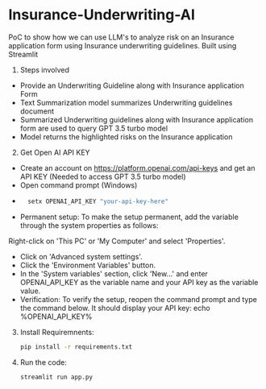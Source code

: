 # Insurance-Underwriting-AI

PoC to show how we can use LLM's to analyze risk on an Insurance application form using Insurance underwriting guidelines. Built using Streamlit

1. Steps involved

- Provide an Underwriting Guideline along with Insurance application Form
- Text Summarization model summarizes Underwriting guidelines document
- Summarized Underwriting guidelines along with Insurance application form are used to query GPT 3.5 turbo model
- Model returns the highlighted risks on the Insurance application

2. Get Open AI API KEY
- Create an account on https://platform.openai.com/api-keys and get an API KEY (Needed to access GPT 3.5 turbo model)
- Open command prompt (Windows)
- ```bash
    setx OPENAI_API_KEY "your-api-key-here"
    ```
- Permanent setup: To make the setup permanent, add the variable through the system properties as follows:

Right-click on 'This PC' or 'My Computer' and select 'Properties'.
- Click on 'Advanced system settings'.
- Click the 'Environment Variables' button.
- In the 'System variables' section, click 'New...' and enter OPENAI_API_KEY as the variable name and your API key as the variable value.
- Verification: To verify the setup, reopen the command prompt and type the command below. It should display your API key: echo %OPENAI_API_KEY%
 
3. Install Requiremnents:
    ```bash
    pip install -r requirements.txt
    ```

4. Run the code:
    ```bash
    streamlit run app.py
    ```


